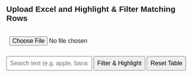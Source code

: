 <!DOCTYPE html>
<html lang="en">
<head>
  <meta charset="UTF-8">
  <title>Excel Row Highlighter + Filter</title>
  <script src="https://cdnjs.cloudflare.com/ajax/libs/xlsx/0.18.5/xlsx.full.min.js"></script>
  <style>
    body {
      font-family: Arial, sans-serif;
      padding: 20px;
    }
    #excelTable {
      border-collapse: collapse;
      width: 100%;
      margin-top: 20px;
    }
    #excelTable th, #excelTable td {
      border: 1px solid #ccc;
      padding: 8px;
      text-align: left;
    }
    .highlight {
      background-color: yellow;
    }
    input[type="text"], input[type="file"], button {
      margin: 10px 0;
      padding: 8px;
      font-size: 16px;
    }
    .hidden {
      display: none;
    }
  </style>
</head>
<body>
  <h2>Upload Excel and Highlight & Filter Matching Rows</h2>
  <input type="file" id="upload" accept=".xlsx, .xls">
  <br>
  <input type="text" id="searchInput" placeholder="Search text (e.g. apple, banana)">
  <button onclick="highlightRows()">Filter & Highlight</button>
  <button onclick="resetTable()">Reset Table</button>
  <table id="excelTable"></table>

  <script>
    let globalData = [];

    document.getElementById('upload').addEventListener('change', function (e) {
      const file = e.target.files[0];
      if (!file) return;

      const reader = new FileReader();
      reader.onload = function (e) {
        const data = new Uint8Array(e.target.result);
        const workbook = XLSX.read(data, { type: 'array' });

        const sheetName = workbook.SheetNames[0];
        const sheet = workbook.Sheets[sheetName];

        globalData = XLSX.utils.sheet_to_json(sheet, { header: 1 });
        renderTable(globalData);
      };
      reader.readAsArrayBuffer(file);
    });

    function renderTable(data) {
      const table = document.getElementById('excelTable');
      table.innerHTML = '';

      data.forEach((row, rowIndex) => {
        const tr = document.createElement('tr');
        row.forEach(cell => {
          const td = document.createElement(rowIndex === 0 ? 'th' : 'td');
          td.textContent = cell;
          tr.appendChild(td);
        });
        table.appendChild(tr);
      });
    }

    function highlightRows() {
      const searchInput = document.getElementById('searchInput').value;
      const searchTerms = searchInput.split(',').map(term => term.trim().toLowerCase()).filter(Boolean);

      const table = document.getElementById('excelTable');
      [...table.rows].forEach((row, index) => {
        if (index === 0) {
          row.classList.remove('highlight');
          row.classList.remove('hidden');
          return;
        }

        const rowText = [...row.cells].map(cell => cell.textContent.toLowerCase()).join(' ');
        const match = searchTerms.some(term => rowText.includes(term));

        if (match) {
          row.classList.add('highlight');
          row.classList.remove('hidden');
        } else {
          row.classList.remove('highlight');
          row.classList.add('hidden');
        }
      });
    }

    function resetTable() {
      const table = document.getElementById('excelTable');
      [...table.rows].forEach((row, index) => {
        row.classList.remove('highlight');
        row.classList.remove('hidden');
      });
      document.getElementById('searchInput').value = '';
    }
  </script>
</body>
</html>
